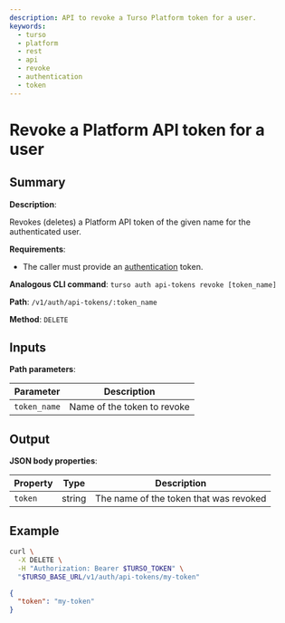 ```yaml
---
description: API to revoke a Turso Platform token for a user.
keywords:
  - turso
  - platform
  - rest
  - api
  - revoke
  - authentication
  - token
---
```


# Revoke a Platform API token for a user

## Summary

**Description**:

Revokes (deletes) a Platform API token of the given name for the authenticated
user.

**Requirements**:

- The caller must provide an [authentication] token.

**Analogous CLI command**: `turso auth api-tokens revoke [token_name]`

**Path**: `/v1/auth/api-tokens/:token_name`

**Method**: `DELETE`

## Inputs

**Path parameters**:

| Parameter | Description |
| --- | --- |
| `token_name` | Name of the token to revoke |

## Output

**JSON body properties**:

| Property | Type | Description |
| --- | --- | --- |
| `token` | string | The name of the token that was revoked |

## Example

```bash
curl \
  -X DELETE \
  -H "Authorization: Bearer $TURSO_TOKEN" \
  "$TURSO_BASE_URL/v1/auth/api-tokens/my-token"
```

```json
{
  "token": "my-token"
}
```


[authentication]: /reference/platform-rest-api/#authentication
